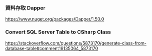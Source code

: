 ### 資料存取 Dapper  
https://www.nuget.org/packages/Dapper/1.50.0

### Convert SQL Server Table to CSharp Class  
https://stackoverflow.com/questions/5873170/generate-class-from-database-table#comment19135064_5873170
